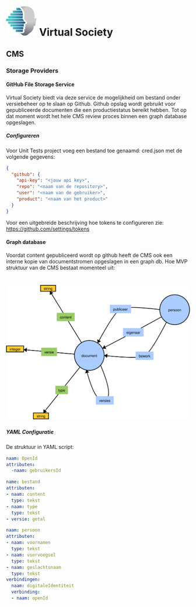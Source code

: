 # ![logo](../images/logo.svg) Virtual Society

## CMS

### Storage Providers

#### GitHub File Storage Service

Virtual Society biedt via deze service de mogelijkheid om bestand onder versiebeheer op te slaan op Github. Github opslag wordt
gebruikt voor gepubliceerde documenten die een productiestatus bereikt hebben. Tot op dat moment wordt het hele CMS review
proces binnen een graph database opgeslagen.

##### Configureren

Voor Unit Tests project voeg een bestand toe genaamd: cred.json met de volgende gegevens:

```json
{
  "github": {
    "api-key": "<jouw api key>",
    "repo": "<naam van de repository>",
    "user": "<naam van de gebruiker>",
    "product": "<naam van het product>" 
  }
}
```

Voor een uitgebreide beschrijving hoe tokens te configureren zie: https://github.com/settings/tokens

#### Graph database

Voordat content gepubliceerd wordt op github heeft de CMS ook een interne kopie van documentstromen opgeslagen in een graph db.
Hoe MVP struktuur van de CMS bestaat momenteel uit: 

# ![logo](./images/cms.svg)

##### YAML Configuratie

De struktuur in YAML script:

```YAML
naam: OpenId
attributen:
  -naam: gebruikersId
```

```YAML
name: bestand
attributen:
- naam: content
  type: tekst
- naam: type
  type: tekst
- versie: getal
```

```YAML
naam: persoon
attributen:
- naam: voornamen
  type: tekst
- naam: voorvoegsel
  type: tekst
- naam: geslachtsnaam
  type: tekst
verbindingen:
  naam: digitaleIdentiteit
  verbinding:
  - naam: openId
```
